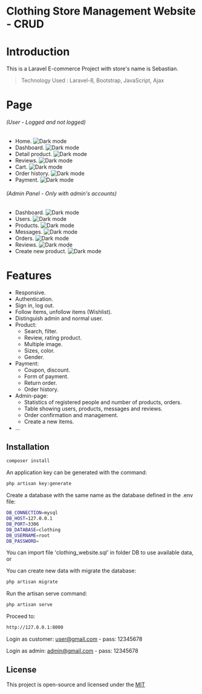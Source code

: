# Clothing Store Management Website - CRUD
# **Introduction**

This is a Laravel E-commerce Project with store's name is Sebastian.

> Technology Used : Laravel-8, Bootstrap, JavaScript, Ajax

# **Page**

###### _(User - Logged and not logged)_

-   Home.
![Dark mode](https://drive.google.com/file/d/15TUuD3wr_p8aYcXxrzgZksQR-sjgVsDj/view?usp=share_link)
-   Dashboard.
![Dark mode](https://drive.google.com/file/d/1DMWwDAwJTepdg93P37Hv-PPU5dJCSXNa/view?usp=share_link)
-   Detail product.
![Dark mode](https://lh3.googleusercontent.com/u/0/drive-viewer/AAOQEOR10m_UZxF2hNAG3npiAJiOSdEexBJ3OKh3h76FfGnVbNZ2TAu2pguuXanoEOWoGLqm_3q46f-XmjCrj4SAEO2j_Dn0Vw=w1920-h975)
-   Reviews.
![Dark mode](https://drive.google.com/file/d/1n8aHXJSlkumb6mZ22yxnxIowFXp-31qO/view?usp=share_link)
-   Cart.
![Dark mode](https://drive.google.com/file/d/1ueSTtENDhDmpbvTwn1-sjnXMgbs7EhWx/view?usp=share_link)
-   Order history.
![Dark mode](https://drive.google.com/file/d/1IneAYDCrvIFmPoHCMT9Mwv89HV9O3BWv/view?usp=share_link)
-   Payment.
![Dark mode](https://drive.google.com/file/d/1fH4eId5gQLJdXWYROyzZ08RcvNhpQJoT/view?usp=share_link)

###### _(Admin Panel - Only with admin's accounts)_

-   Dashboard.
![Dark mode](https://drive.google.com/file/d/1TYEuQ3gyau3RZh9oV8DHi-TNd_qqmvA5/view?usp=share_link)
-   Users.
![Dark mode](https://drive.google.com/file/d/1hWXOYEuxIbYZZh7foBi6YG4BqwdNdGjK/view?usp=share_link)
-   Products.
![Dark mode](https://drive.google.com/file/d/1qs0DWqLhCafMz0mQntqzTHZzPfrFQQfc/view?usp=share_link)
-   Messages.
![Dark mode](https://drive.google.com/file/d/10e9IkZykQ4JU0Xjat9DA-4FIam9R57Kh/view?usp=share_link)
-   Orders.
![Dark mode](https://drive.google.com/file/d/10a1lrXMky4YEYUiYPIOpurJUVt1KWhoG/view?usp=share_link)
-   Reviews.
![Dark mode](https://drive.google.com/file/d/10a1lrXMky4YEYUiYPIOpurJUVt1KWhoG/view?usp=share_link)
-   Create new product.
![Dark mode](https://drive.google.com/file/d/1Gf6L66JFvRCtVzdTtigahiUyy28DESZX/view?usp=share_link)

# **Features**

-   Responsive.
-   Authentication.
-   Sign in, log out.
-   Follow items, unfollow items (Wishlist).
-   Distinguish admin and normal user.
-   Product:
    -   Search, filter.
    -   Review, rating product.
    -   Multiple image.
    -   Sizes, color.
    -   Gender.
-   Payment:
    -   Coupon, discount.
    -   Form of payment.
    -   Return order.
    -   Order history.
-   Admin-page:
    -   Statistics of registered people and number of products, orders.
    -   Table showing users, products,  messages and reviews.
    -   Order confirmation and management.
    -   Create a new items.
-   ...

## Installation
```bash
composer install
```

An application key can be generated with the command:
```bash
php artisan key:generate
```

Create a database with the same name as the database defined in the .env file:
```bash
DB_CONNECTION=mysql
DB_HOST=127.0.0.1
DB_PORT=3306
DB_DATABASE=clothing
DB_USERNAME=root
DB_PASSWORD=
```

You can import file 'clothing_website.sql' in folder DB to use available data, or

You can create new data with migrate the database:
```bash
php artisan migrate
```

Run the artisan serve command:
```bash
php artisan serve
```

Proceed to:
```bash
http://127.0.0.1:8000
```

Login as customer: user@gmail.com - pass: 12345678

Login as admin: admin@gmail.com - pass: 12345678

## License
This project is open-source and licensed under the [MIT](https://choosealicense.com/licenses/mit/)
